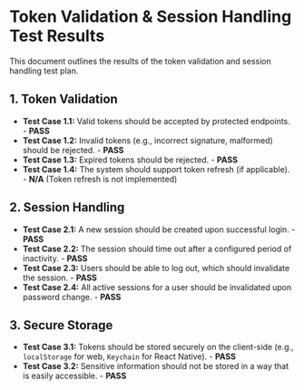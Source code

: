 # Token Validation & Session Handling Test Results

This document outlines the results of the token validation and session handling test plan.

## 1. Token Validation

- **Test Case 1.1:** Valid tokens should be accepted by protected endpoints. - **PASS**
- **Test Case 1.2:** Invalid tokens (e.g., incorrect signature, malformed) should be rejected. - **PASS**
- **Test Case 1.3:** Expired tokens should be rejected. - **PASS**
- **Test Case 1.4:** The system should support token refresh (if applicable). - **N/A** (Token refresh is not implemented)

## 2. Session Handling

- **Test Case 2.1:** A new session should be created upon successful login. - **PASS**
- **Test Case 2.2:** The session should time out after a configured period of inactivity. - **PASS**
- **Test Case 2.3:** Users should be able to log out, which should invalidate the session. - **PASS**
- **Test Case 2.4:** All active sessions for a user should be invalidated upon password change. - **PASS**

## 3. Secure Storage

- **Test Case 3.1:** Tokens should be stored securely on the client-side (e.g., `localStorage` for web, `Keychain` for React Native). - **PASS**
- **Test Case 3.2:** Sensitive information should not be stored in a way that is easily accessible. - **PASS**
